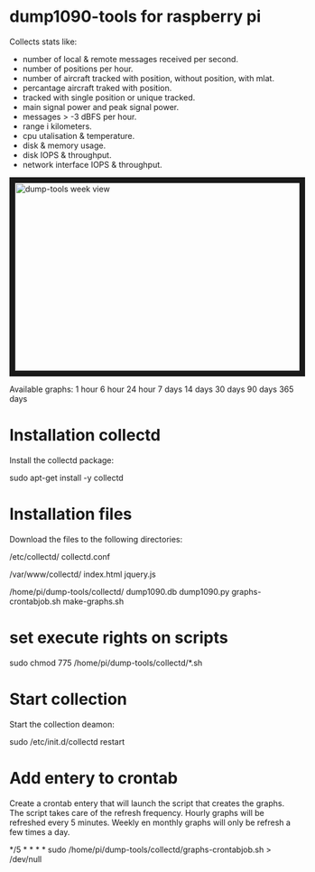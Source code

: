 # dump1090-tools for raspberry pi

Collects stats like:
* number of local & remote messages received per second.
* number of positions per hour.
* number of aircraft tracked with position, without position, with mlat.
* percantage aircraft traked with position.
* tracked with single position or unique tracked.
* main signal power and peak signal power.
* messages > -3 dBFS per hour.
* range i kilometers.
* cpu utalisation & temperature.
* disk & memory usage.
* disk IOPS & throughput.
* network interface IOPS & throughput.

<a href="https://dl.dropboxusercontent.com/u/17865731/dump1090-20150916/week.png"
 target="_blank"><img src="https://dl.dropboxusercontent.com/u/17865731/dump1090-20150916/week.png"
alt="dump-tools week view" width="633" height="333" border="10" /></a>

Available graphs:
1 hour
6 hour
24 hour
7 days
14 days
30 days
90 days
365 days

# Installation collectd 
Install the collectd package:

sudo apt-get install -y collectd

# Installation files
Download the files to the following directories:

/etc/collectd/
            collectd.conf

/var/www/collectd/
            index.html
            jquery.js

/home/pi/dump-tools/collectd/
            dump1090.db
            dump1090.py
            graphs-crontabjob.sh
            make-graphs.sh

# set execute rights on scripts

sudo chmod 775 /home/pi/dump-tools/collectd/*.sh

# Start collection
Start the collection deamon:

sudo /etc/init.d/collectd restart

# Add entery to crontab
Create a crontab entery that will launch the script that creates the graphs.
The script takes care of the refresh frequency. Hourly graphs will be refreshed every 5 minutes.
Weekly en monthly graphs will only be refresh a few times a day.

*/5 * * * *              sudo /home/pi/dump-tools/collectd/graphs-crontabjob.sh > /dev/null


